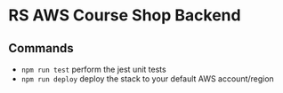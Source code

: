 # RS AWS Course Shop Backend

## Commands

- `npm run test` perform the jest unit tests
- `npm run deploy` deploy the stack to your default AWS account/region
